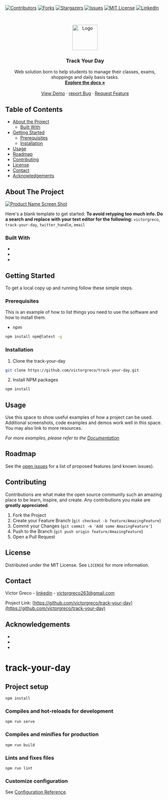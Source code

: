 <!--
*** Thanks for checking out this README Template. If you have a suggestion that would
*** make this better, please fork the track-your-day and create a pull request or simply open
*** an issue with the tag "enhancement".
*** Thanks again! Now go create something AMAZING! :D
***
***
***
*** To avoid retyping too much info. Do a search and replace for the following:
*** victorgreco, track-your-day, twitter_handle, email
-->





<!-- PROJECT SHIELDS -->
<!--
*** I'm using markdown "reference style" links for readability.
*** Reference links are enclosed in brackets [ ] instead of parentheses ( ).
*** See the bottom of this document for the declaration of the reference variables
*** for contributors-url, forks-url, etc. This is an optional, concise syntax you may use.
*** https://www.markdownguide.org/basic-syntax/#reference-style-links
-->
[![Contributors][contributors-shield]][contributors-url]
[![Forks][forks-shield]][forks-url]
[![Stargazers][stars-shield]][stars-url]
[![Issues][issues-shield]][issues-url]
[![MIT License][license-shield]][license-url]
[![LinkedIn][linkedin-shield]][linkedin-url]


<!-- PROJECT LOGO -->
<br />
<p align="center">
  <a href="https://github.com/victorgreco/track-your-day">
    <img src="images/logo.svg" alt="Logo" width="80" height="80">
  </a>

  <h3 align="center">Track Your Day</h3>

  <p align="center">
    Web solution born to help students to manage their classes, exams, shoppings and daily basis tasks.
    <br />
    <a href="https://github.com/victorgreco/track-your-day"><strong>Explore the docs »</strong></a>
    <br />
    <br />
    <a href="https://github.com/victorgreco/track-your-day">View Demo</a>
    ·
    <a href="https://github.com/victorgreco/track-your-day/issues">report Bug</a>
    ·
    <a href="https://github.com/victorgreco/track-your-day/issues">Request Feature</a>
  </p>
</p>


<!-- TABLE OF CONTENTS -->
## Table of Contents

* [About the Project](#about-the-project)
  * [Built With](#built-with)
* [Getting Started](#getting-started)
  * [Prerequisites](#prerequisites)
  * [Installation](#installation)
* [Usage](#usage)
* [Roadmap](#roadmap)
* [Contributing](#contributing)
* [License](#license)
* [Contact](#contact)
* [Acknowledgements](#acknowledgements)



<!-- ABOUT THE PROJECT -->
## About The Project

[![Product Name Screen Shot][product-screenshot]](https://example.com)

Here's a blank template to get started:
**To avoid retyping too much info. Do a search and replace with your text editor for the following:**
`victorgreco`, `track-your-day`, `twitter_handle`, `email`


### Built With

* []()
* []()
* []()



<!-- GETTING STARTED -->
## Getting Started

To get a local copy up and running follow these simple steps.

### Prerequisites

This is an example of how to list things you need to use the software and how to install them.
* npm
```sh
npm install npm@latest -g
```

### Installation

1. Clone the track-your-day
```sh
git clone https://github.com/victorgreco/track-your-day.git
```
2. Install NPM packages
```sh
npm install
```



<!-- USAGE EXAMPLES -->
## Usage

Use this space to show useful examples of how a project can be used. Additional screenshots, code examples and demos work well in this space. You may also link to more resources.

_For more examples, please refer to the [Documentation](https://example.com)_



<!-- ROADMAP -->
## Roadmap

See the [open issues](https://github.com/victorgreco/track-your-day/issues) for a list of proposed features (and known issues).



<!-- CONTRIBUTING -->
## Contributing

Contributions are what make the open source community such an amazing place to be learn, inspire, and create. Any contributions you make are **greatly appreciated**.

1. Fork the Project
2. Create your Feature Branch (`git checkout -b feature/AmazingFeature`)
3. Commit your Changes (`git commit -m 'Add some AmazingFeature'`)
4. Push to the Branch (`git push origin feature/AmazingFeature`)
5. Open a Pull Request



<!-- LICENSE -->
## License

Distributed under the MIT License. See `LICENSE` for more information.



<!-- CONTACT -->
## Contact

Victor Greco - [linkedin](https://www.linkedin.com/in/victor-greco/) - victorgreco263@gmail.com

Project Link: [https://github.com/victorgreco/track-your-day](https://github.com/victorgreco/track-your-day)



<!-- ACKNOWLEDGEMENTS -->
## Acknowledgements

* []()
* []()
* []()



# track-your-day

## Project setup
```
npm install
```

### Compiles and hot-reloads for development
```
npm run serve
```

### Compiles and minifies for production
```
npm run build
```

### Lints and fixes files
```
npm run lint
```

### Customize configuration
See [Configuration Reference](https://cli.vuejs.org/config/).





<!-- MARKDOWN LINKS & IMAGES -->
<!-- https://www.markdownguide.org/basic-syntax/#reference-style-links -->
[contributors-shield]: https://img.shields.io/github/contributors/victorgreco/track-your-day.svg?style=flat-square
[contributors-url]: https://github.com/victorgreco/track-your-day/graphs/contributors
[forks-shield]: https://img.shields.io/github/forks/victorgreco/track-your-day.svg?style=flat-square
[forks-url]: https://github.com/victorgreco/track-your-day/network/members
[stars-shield]: https://img.shields.io/github/stars/victorgreco/track-your-day.svg?style=flat-square
[stars-url]: https://github.com/victorgreco/track-your-day/stargazers
[issues-shield]: https://img.shields.io/github/issues/victorgreco/track-your-day.svg?style=flat-square
[issues-url]: https://github.com/victorgreco/track-your-day/issues
[license-shield]: https://img.shields.io/github/license/victorgreco/track-your-day.svg?style=flat-square
[license-url]: https://github.com/victorgreco/track-your-day/blob/master/LICENSE.txt
[linkedin-shield]: https://img.shields.io/badge/-LinkedIn-black.svg?style=flat-square&logo=linkedin&colorB=555
[linkedin-url]: https://www.linkedin.com/in/victor-greco/
[product-screenshot]: images/screenshot.png
